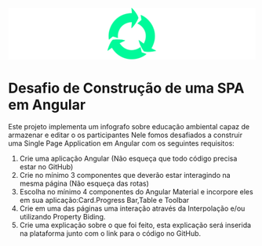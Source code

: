 ![banner](https://github.com/rubensfranklin/SPA-Angular/blob/master/147287.svg)


# Desafio de Construção de uma SPA em Angular
 
 Este projeto implementa um infografo sobre educação ambiental capaz de armazenar e editar o os participantes
 Nele fomos desafiados a construir uma Single Page Application em Angular com os seguintes requisitos:
 
1) Crie uma aplicação Angular (Não esqueça que todo código precisa estar no GitHub)
2) Crie no mínimo 3 componentes que deverão estar interagindo na mesma página (Não esqueça das rotas)
3) Escolha no mínimo 4 componentes do Angular Material e incorpore eles em sua aplicação:Card.Progress Bar,Table e Toolbar
4) Crie em uma das páginas uma interação através da Interpolação e/ou utilizando Property Biding.
5) Crie uma explicação sobre o que foi feito, esta explicação será inserida na plataforma junto com o link para o código no GitHub.

